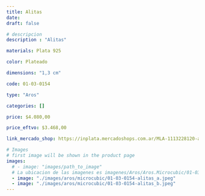 ```yaml
---
title: Alitas
date: 
draft: false

# descripcion
description : "Alitas"

materials: Plata 925

color: Plateado

dimensions: "1,3 cm"

code: 01-03-0154

type: "Aros"

categories: []

price: $4.080,00

price_eftvo: $3.468,00

link_mercado_shop: https://inplata.mercadoshops.com.ar/MLA-1113228120-aros-plata-925-y-microcubic-alitas-niñas-adolescentes-mujer-_JM

# Images
# first image will be shown in the product page
images:
  # - image: "images/path_to_image"
  # La ubicacion de las imagenes es imagenes/Aros/Aros.Microcubic/01-03-0154-alitas
  - image: "./images/aros/microcubic/01-03-0154-alitas_a.jpeg"
  - image: "./images/aros/microcubic/01-03-0154-alitas_b.jpeg"
---
```

